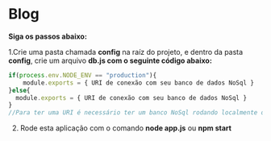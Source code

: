 # Blog 
**Siga os passos abaixo:**

1.Crie uma pasta chamada **config** na raíz do projeto, e dentro da pasta **config**, crie um arquivo **db.js com o seguinte código abaixo:**
~~~javascript
if(process.env.NODE_ENV == "production"){
	module.exports = { URI de conexão com seu banco de dados NoSql }
}else{
  module.exports = { URI de conexão com seu banco de dados NoSql }
}
//Para ter uma URI é necessário ter um banco NoSql rodando localmente ou on-line
~~~
2. Rode esta aplicação com o comando **node app.js** ou **npm start**
